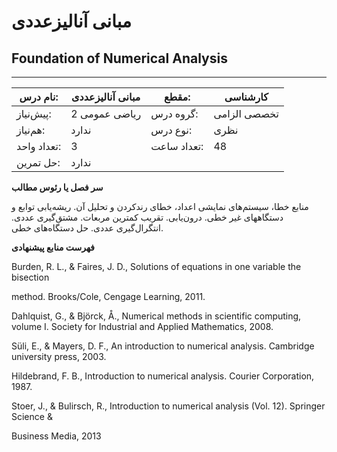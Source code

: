 # مبانی آنالیزعددی
## Foundation of Numerical Analysis
_______________________________________________________________________________
| نام درس:    | مبانی آنالیزعددی | مقطع:       | کارشناسی     |
| ----------- | ---------------- | ----------- | ------------ |
| پیش‌نیاز:   | ریاضی عمومی 2    | گروه درس:   | تخصصی الزامی |
| هم‌نیاز:    | ندارد            | نوع درس:    | نظری         |
| تعداد واحد: | 3                | تعداد ساعت: | 48           |
| حل تمرین:   |  ندارد           |             |              |

**سر فصل یا رئوس مطالب**

منابع خطا، سیستم‌های نمایشی اعداد، خطای رندکردن و تحلیل آن. ریشه‌یابی توابع و دستگاههای غیر خطی. درون‌یابی. تقریب کمترین مربعات. مشتق‌گیری عددی. انتگرال‌گیری عددی. حل دستگاه‌های خطی.

**فهرست منابع پیشنهادی**

Burden, R. L., & Faires, J. D., Solutions of equations in one variable the bisection

method. Brooks/Cole, Cengage Learning, 2011.

Dahlquist, G., & Björck, Å., Numerical methods in scientific computing, volume I. Society for Industrial and Applied Mathematics, 2008.

Süli, E., & Mayers, D. F., An introduction to numerical analysis. Cambridge university press, 2003.

Hildebrand, F. B., Introduction to numerical analysis. Courier Corporation, 1987.

Stoer, J., & Bulirsch, R., Introduction to numerical analysis (Vol. 12). Springer Science &

Business Media, 2013
